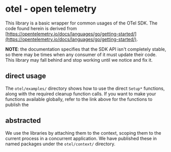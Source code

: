 # otel - open telemetry
This library is a basic wrapper for common usages of the OTel SDK. The code found herein is derived from [https://opentelemetry.io/docs/languages/go/getting-started/](https://opentelemetry.io/docs/languages/go/getting-started/). 

**NOTE**: the documentation specifies that the SDK API isn't completely stable, so there may be times when any consumer of it must update their code. This library may fall behind and stop working until we notice and fix it.

## direct usage
The `otel/examples/` directory shows how to use the direct `Setup*` functions, along with the required cleanup function calls. If you want to make your functions available globally, refer to the link above for the functions to publish the 

## abstracted
We use the libraries by attaching them to the context, scoping them to the current process in a concurrent application. We have published these in named packages under the `otel/context/` directory.
